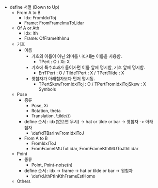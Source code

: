 
- define 서열 (Down to Up)
  - From A to B
    - Idx: FromIdxiToj
    - Frame: FromFrameImuToLidar
  - Of A or Ath
    - Idx: Ith
    - Frame: OfFrameIthImu
  - 기호
    - 이름
      - 기호의 이름이 아닌 의미를 나타내는 이름을 사용함.   
        - TPert : O / Xi: X
      - 기호에 특수효과가 들어가면 이름 앞에 명시함, 기호 앞에 명시함.
        - ErrTPert : O / TildeTPert : X / TPertTilde : X
      - 윗첨자가 아래첨자보다 먼저 명시됨.
        - TPertSkewFromIdxiToj : O / TPertFromIdxiTojSkew : X
Symbols
  - Pose
    - 종류
      - Pose, Xi
      - Rotation, theta
      - Translation, \tilde{t}
    - define 순서 : idx(없으면 무시) -> hat or tilde or bar -> 윗첨자 -> 아래첨자
      - \def\dTBarInvFromIdxIToJ
    - From A to B
      - FromIdxIToJ
      - FromFrameIMUToLidar, FromFrameKthIMUToJthLidar
  - Point
    - 종류
      - Point, Point-noise(n)
    - define 순서 : idx -> frame -> hat or tilde or bar -> 윗첨자
      - \def\dJthPtInKthFrameEstHomo 
  - Others